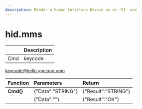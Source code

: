 ```yaml
---
description: Render a Human Interface Device as an 'EI' one
---
```


# hid.mms

|  | Description |
| :--- | :--- |
| Cmd | keycode |

keycode@hello.ypcloud.com

| Function | Parameters | Return |
| :--- | :--- | :--- |
| **Cmd\(\)** | {"Data":"STRING"} | {"Result":"STRING"} |
|  | {"Data":""} | {"Result":"OK"} |

